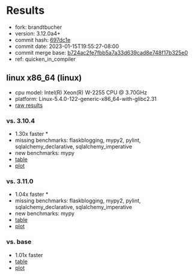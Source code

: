 # Results

- fork: brandtbucher
- version: 3.12.0a4+
- commit hash: [697dc1e](https://github.com/brandtbucher/cpython/commit/697dc1e)
- commit date: 2023-01-15T19:55:27-08:00
- commit merge base: [b724ac2fe7fbb5a7a33d639cad8e748f17b325e0](https://github.com/brandtbucher/cpython/commit/b724ac2fe7fbb5a7a33d639cad8e748f17b325e0)
- ref: quicken_in_compiler

## linux x86_64 (linux)

- cpu model: Intel(R) Xeon(R) W-2255 CPU @ 3.70GHz
- platform: Linux-5.4.0-122-generic-x86_64-with-glibc2.31
- [raw results](bm-20230115-linux-x86_64-brandtbucher-quicken_in_compiler-3.12.0a4%2B-697dc1e.json)

### vs. 3.10.4

- 1.30x faster \*
- missing benchmarks: flaskblogging, mypy2, pylint, sqlalchemy_declarative, sqlalchemy_imperative
- new benchmarks: mypy
- [table](bm-20230115-linux-x86_64-brandtbucher-quicken_in_compiler-3.12.0a4%2B-697dc1e-vs-3.10.4.md)
- [plot](bm-20230115-linux-x86_64-brandtbucher-quicken_in_compiler-3.12.0a4%2B-697dc1e-vs-3.10.4.png)

### vs. 3.11.0

- 1.04x faster \*
- missing benchmarks: flaskblogging, mypy2, pylint, sqlalchemy_declarative, sqlalchemy_imperative
- new benchmarks: mypy
- [table](bm-20230115-linux-x86_64-brandtbucher-quicken_in_compiler-3.12.0a4%2B-697dc1e-vs-3.11.0.md)
- [plot](bm-20230115-linux-x86_64-brandtbucher-quicken_in_compiler-3.12.0a4%2B-697dc1e-vs-3.11.0.png)

### vs. base

- 1.01x faster
- [table](bm-20230115-linux-x86_64-brandtbucher-quicken_in_compiler-3.12.0a4%2B-697dc1e-vs-base.md)
- [plot](bm-20230115-linux-x86_64-brandtbucher-quicken_in_compiler-3.12.0a4%2B-697dc1e-vs-base.png)

